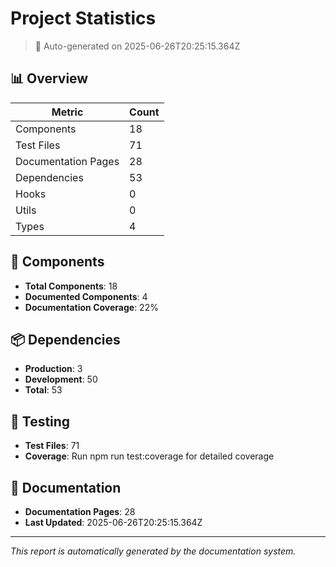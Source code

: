 # Project Statistics

> 🤖 Auto-generated on 2025-06-26T20:25:15.364Z

## 📊 Overview

| Metric              | Count |
| ------------------- | ----- |
| Components          | 18    |
| Test Files          | 71    |
| Documentation Pages | 28    |
| Dependencies        | 53    |
| Hooks               | 0     |
| Utils               | 0     |
| Types               | 4     |

## 🧩 Components

- **Total Components**: 18
- **Documented Components**: 4
- **Documentation Coverage**: 22%

## 📦 Dependencies

- **Production**: 3
- **Development**: 50
- **Total**: 53

## 🧪 Testing

- **Test Files**: 71
- **Coverage**: Run npm run test:coverage for detailed coverage

## 📝 Documentation

- **Documentation Pages**: 28
- **Last Updated**: 2025-06-26T20:25:15.364Z

---

_This report is automatically generated by the documentation system._
